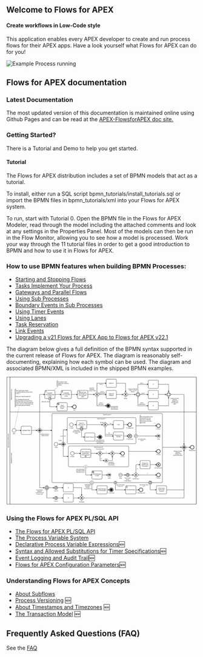 ## Welcome to Flows for APEX

#### Create workflows in Low-Code style

This application enables every APEX developer to create and run process flows for their APEX apps. Have a look yourself what Flows for APEX can do for you!

![Example Process running](images/runningMyBigShippingExample.png)

## Flows for APEX documentation

### Latest Documentation

The most updated version of this documentation is maintained online using Github Pages and can be read at the [APEX-FlowsforAPEX doc site.](https://mt-ag.github.io/apex-flowsforapex/)

### Getting Started?

There is a Tutorial and Demo to help you get started.

#### Tutorial

The Flows for APEX distribution includes a set of BPMN models that act as a tutorial.

To install, either run a SQL script bpmn_tutorials/install_tutorials.sql or import the BPMN files in bpmn_tutorials/xml into your Flows for APEX system.

To run, start with Tutorial 0.  Open the BPMN file in the Flows for APEX Modeler, read through the model including the attached comments and look at any settings in the Properties Panel.  Most of the models can then be run in the Flow Monitor, allowing you to see how a model is processed.  Work your way through the 11 tutorial files in order to get a good introduction to BPMN and how to use it in Flows for APEX.

### How to use BPMN features when building BPMN Processes:

- [Starting and Stopping Flows](StartingAndStoppingFlows.md)
- [Tasks Implement Your Process](usingTasksToImplementYourProcess.md)
- [Gateways and Parallel Flows](GatewaysAndParallelFlows.md)
- [Using Sub Processes](SubProcesses.md)
- [Boundary Events in Sub Processes](behaviourOfBoundaryEventsInSubProcesses.md)
- [Using Timer Events](UsingTimerEvents.md)
- [Using Lanes](UsingLanes.md)
- [Task Reservation](reservations.md)
- [Link Events](linkEvents.md)
- [Upgrading a v21 Flows for APEX App to Flows for APEX v22.1](addingStepKeysToV21app.md)

The diagram below gives a full definition of the BPMN syntax supported in the current release of Flows for APEX.  The diagram is reasonably self-documenting, explaining how each symbol can be used.  The diagram and associated BPMN/XML is included in the shipped BPMN examples.

![Full syntax Supported](images/FlowsForAPEXv22-1FullSyntax.png)

### Using the Flows for APEX PL/SQL API

- [The Flows for APEX PL/SQL API](FlowsforAPEX_PLSQL_API.md)
- [The Process Variable System](processVariables.md)
- [Declarative Process Variable Expressions](variableExpressions.md)🆕
- [Syntax and Allowed Substitutions for Timer Specifications](specifyingTimers.md)🆕
- [Event Logging and Audit Trail](eventLoggingAndAuditing.md)🆕
- [Flows for APEX Configuration Parameters](configurationParameters.md)🆕

### Understanding Flows for APEX Concepts

- [About Subflows](AboutSubflows.md)
- [Process Versioning](diagramVersioning.md) 🆕
- [About Timestamps and Timezones](OnTimezones.md) 🆕
- [The Transaction Model](onTransactions.md) 🆕

## Frequently Asked Questions (FAQ)

See the [FAQ](FAQ.md)

